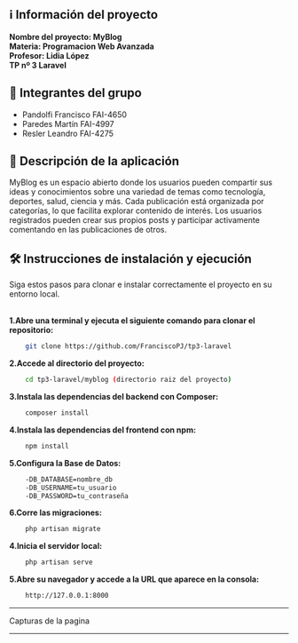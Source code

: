 ## ℹ️ Información del proyecto

**Nombre del proyecto: MyBlog** <br>
**Materia: Programacion Web Avanzada** <br>
**Profesor: Lidia López** <br>
**TP nº 3 Laravel**<br>

## 👥 Integrantes del grupo

- Pandolfi Francisco  FAI-4650
- Paredes Martín  FAI-4997
- Resler Leandro  FAI-4275

## 📌 Descripción de la aplicación

MyBlog es un espacio abierto donde los usuarios pueden compartir sus ideas y conocimientos sobre una variedad de temas como tecnología, deportes, salud, ciencia y más.
Cada publicación está organizada por categorías, lo que facilita explorar contenido de interés. Los usuarios registrados pueden crear sus propios posts y participar activamente comentando en las publicaciones de otros.

## 🛠️ Instrucciones de instalación y ejecución

Siga estos pasos para clonar e instalar correctamente el proyecto en su entorno local.<br><br>

**1.Abre una terminal y ejecuta el siguiente comando para clonar el repositorio:** 
```bash
    git clone https://github.com/FranciscoPJ/tp3-laravel
```
**2.Accede al directorio del proyecto:** 
```bash
    cd tp3-laravel/myblog (directorio raiz del proyecto)
```

**3.Instala las dependencias del backend con Composer:** 
```bash
    composer install
``` 

**4.Instala las dependencias del frontend con npm:** 
```bash
    npm install
``` 

**5.Configura la Base de Datos:** 
```bash
    -DB_DATABASE=nombre_db 
    -DB_USERNAME=tu_usuario 
    -DB_PASSWORD=tu_contraseña 
``` 
**6.Corre las migraciones:** 
```bash
    php artisan migrate
``` 

**4.Inicia el servidor local:**
```bash
    php artisan serve
``` 

**5.Abre su navegador y accede a la URL que aparece en la consola:**
```bash
    http://127.0.0.1:8000
``` 

---

Capturas de la pagina

---